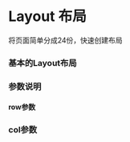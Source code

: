 # Layout 布局
将页面简单分成24份，快速创建布局


### 基本的Layout布局

<demo>
  <template>
    <im-row>
      <im-col class="demo-col" :col="24">
        <div>24</div>
      </im-col>
    </im-row>
    <im-row>
      <im-col class="demo-col" :col="12">
        <div>12</div>
      </im-col>
      <im-col class="demo-col" :col="12">
        <div>12</div>
      </im-col>
    </im-row>
    <im-row>
      <im-col class="demo-col" :col="6">
        <div>6</div>
      </im-col>
      <im-col class="demo-col" :col="6">
        <div>6</div>
      </im-col>
      <im-col class="demo-col" :col="6">
        <div>6</div>
      </im-col>
      <im-col class="demo-col" :col="6">
        <div>6</div>
      </im-col>
    </im-row>
    <im-row>
      <im-col class="demo-col" :col="4">
        <div>4</div>
      </im-col>
      <im-col class="demo-col" :col="20">
        <div>20</div>
      </im-col>
    </im-row>
  </template>     
  <template v-slot:code>

```vue
  <template>
    <im-row>
      <im-col class="demo-col" :col="24">
        <div>24</div>
      </im-col>
    </im-row>
    <im-row>
      <im-col class="demo-col" :col="12">
        <div>12</div>
      </im-col>
      <im-col class="demo-col" :col="12">
        <div>12</div>
      </im-col>
    </im-row>
    <im-row>
      <im-col class="demo-col" :col="6">
        <div>6</div>
      </im-col>
      <im-col class="demo-col" :col="6">
        <div>6</div>
      </im-col>
      <im-col class="demo-col" :col="6">
        <div>6</div>
      </im-col>
      <im-col class="demo-col" :col="6">
        <div>6</div>
      </im-col>
    </im-row>
    <im-row>
      <im-col class="demo-col" :col="4">
        <div>4</div>
      </im-col>
      <im-col class="demo-col" :col="20">
        <div>20</div>
      </im-col>
    </im-row>
  </template> 
  
```
  </template>
</demo>  

### 参数说明

#### row参数
<im-table 
  stripe
  class="table"
  :columns="[{title: '参数', key: 'title'}, {title: '说明', key: 'about'}, {title: '类型', key: 'type'}, {title: '可选择', key: 'val'}, {title: '默认值', key: 'default'}]"
  :data="[{
    title: 'tag',
    about: '标签',
    type: 'string',
    val: '-',
    default: 'div'
  },{
    title: 'justify',
    about: '水平排列方式',
    type: 'string',
    val: 'center, end, space-between, space-around',
    default: 'center'
  },{
    title: 'align',
    about: '垂直排列方式',
    type: 'string',
    val: 'end, center, baseline, stretch',
    default: 'center'
  },{
    title: 'gutter',
    about: '栅格间隔',
    type: 'number',
    val: '-',
    default: '-'
  }]">
</im-table>

### col参数
<im-table 
  stripe
  class="table"
  :columns="[{title: '参数', key: 'title'}, {title: '说明', key: 'about'}, {title: '类型', key: 'type'}, {title: '可选择', key: 'val'}, {title: '默认值', key: 'default'}]"
  :data="[{
    title: 'tag',
    about: '标签',
    type: 'string',
    val: '-',
    default: 'div'
  },{
    title: 'col',
    about: '栅格占据的列数',
    type: 'number',
    val: '-',
    default: '24'
  },{
    title: 'offset',
    about: '栅格左侧的间隔格数',
    type: 'number',
    val: '-',
    default: '-' 
  }]">
</im-table>

<style lang="sass" scoped>
  pre
    padding: 0 !important;
    margin: 0 !important;

  .table
    width: 100%;

  .demo-col
    padding: 4px;
  .demo-col > div
    color: #fff;
    padding: 8px;
    border-radius: 3px;
    text-align: center;
    background-color: #999;
</style>